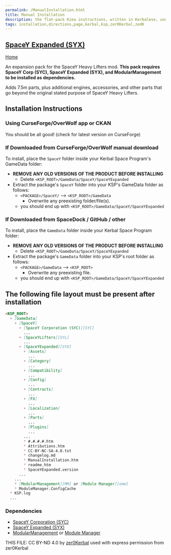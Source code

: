 ```yaml
---
permalink: /ManualInstallation.html
title: Manual Installation
description: the flat-pack Kiea instructions, written in Kerbalese, unusally present
tags: installation,directions,page,kerbal,ksp,zer0Kerbal,zedK
---
```

<!-- ManualInstallation.md v1.5.0.0
SpaceY Expanded (SYX)
created: 17 Jan 2023
updated: 11 May 2023

TEMPLATE: ManualInstallation.md v1.1.9.1
created: 01 Feb 2022
updated: 26 Apr 2023

based upon work by Lisias -->

## [SpaceY Expanded (SYX)][mod]

[Home](./index.md)

An expansion pack for the SpaceY Heavy Lifters mod. **This pack requires SpaceY Corp (SYC), SpaceY Expanded (SYX), and ModularManagement to be installed as dependencies.**

Adds 7.5m parts, plus additional engines, accessories, and other parts that go beyond the original stated purpose of SpaceY Heavy Lifters.

## Installation Instructions

### Using CurseForge/OverWolf app or CKAN

You should be all good! (check for latest version on CurseForge)

### If Downloaded from CurseForge/OverWolf manual download

To install, place the `SpaceY` folder inside your Kerbal Space Program's GameData folder:

* **REMOVE ANY OLD VERSIONS OF THE PRODUCT BEFORE INSTALLING**
  * Delete `<KSP_ROOT>/GameData/SpaceY/SpaceYExpanded`
* Extract the package's `SpaceY` folder into your KSP's GameData folder as follows:
  * `<PACKAGE>/SpaceY/` --> `<KSP_ROOT>/GameData`
    * Overwrite any preexisting folder/file(s).
  * you should end up with `<KSP_ROOT>/GameData/SpaceY/SpaceYExpanded`

### If Downloaded from SpaceDock / GitHub / other

To install, place the `GameData` folder inside your Kerbal Space Program folder:

* **REMOVE ANY OLD VERSIONS OF THE PRODUCT BEFORE INSTALLING**
  * Delete `<KSP_ROOT>/GameData/SpaceY/SpaceYExpanded`
* Extract the package's `GameData` folder into your KSP's root folder as follows:
  * `<PACKAGE>/GameData` --> `<KSP_ROOT>`
    * Overwrite any preexisting file.
  * you should end up with `<KSP_ROOT>/GameData/SpaceY/SpaceYExpanded`

## The following file layout must be present after installation

```markdown
<KSP_ROOT>
  + [GameData]
    + [SpaceY]
      + [SpaceY Corporation (SYC)][SYC]
        ...
      + [SpaceYLifters][SYL]
        ...
      + [SpaceYExpanded][SYX]
        + [Assets]
          ...
        + [Category]
          ...
        + [Compatibility]
          ...
        + [Config]
          ...
        + [Contracts]
          ...
        + [FX]
          ...
        + [Localization]
          ...
        + [Parts]
          ...
        + [Plugins]
          ...
        ...
        * #.#.#.#.htm
        * Attributions.htm
        * CC-BY-NC-SA-4.0.txt
        * changelog.md
        * ManualInstallation.htm
        * readme.htm
        * SpaceYExpanded.version
      ...
    ...
    * [ModularManagement][MM] or [Module Manager][omm]
    * ModuleManager.ConfigCache
  * KSP.log
  ...
```

### Dependencies

* [SpaceY Corporation (SYC)][SYC]
* [SpaceY Expanded (SYX)][SYL]
* [ModularManagement][MM] or [Module Manager][omm]

[MM]: https://www.curseforge.com/kerbal/ksp-mods/ModularManagement "ModularManagement (MM)"
[omm]: https://forum.kerbalspaceprogram.com/index.php?/topic/50533-*/ "Module Manager"
[SYC]: https://www.curseforge.com/kerbal/ksp-mods/SpaceYCorp "SpaceY Corporation (SYC)"
[SYL]: https://www.curseforge.com/kerbal/ksp-mods/SpaceYLifters "SpaceY Lifters (SYL)"

THIS FILE: CC BY-ND 4.0 by [zer0Kerbal](https://github.com/zer0Kerbal)
  used with express permission from zer0Kerbal

[mod]: https://www.curseforge.com/kerbal/ksp-mods/SpaceYExpanded "SpaceY Expanded (SYX)"
